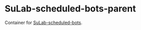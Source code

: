 # SuLab-scheduled-bots-parent
Container for [SuLab-scheduled-bots](https://github.com/wikipathways/SuLab-scheduled-bots).
